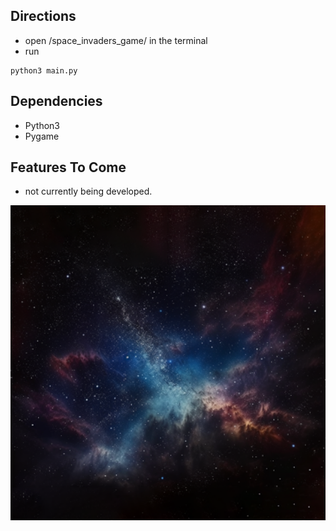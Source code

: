## Directions
- open /space_invaders_game/ in the terminal
- run 
```
python3 main.py
```

## Dependencies
- Python3
- Pygame

## Features To Come
- not currently being developed.





<div class="image-container">
  <img id="image1" src="https://github.com/Generlate/space_invaders_game/blob/main/assets/background_black.png?raw=true" alt="Image 1" width="900">
</div>
